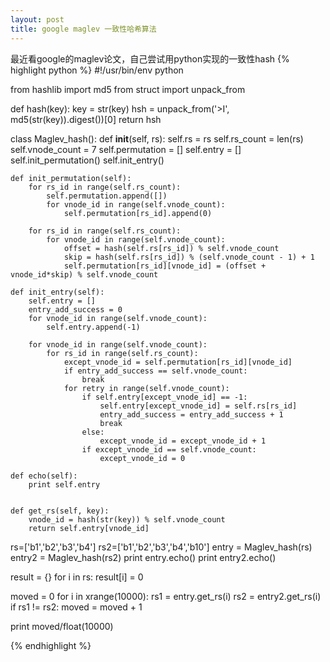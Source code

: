 ```yaml
---
layout: post
title: google maglev 一致性哈希算法
---
```


最近看google的maglev论文，自己尝试用python实现的一致性hash
{% highlight python %}
#!/usr/bin/env python


from hashlib import md5
from struct import unpack_from

def hash(key):
    key = str(key)
    hsh = unpack_from('>I', md5(str(key)).digest())[0]
    return hsh


class Maglev_hash():
    def __init__(self, rs):
        self.rs = rs
        self.rs_count = len(rs)
        self.vnode_count = 7
        self.permutation = []
        self.entry = []
        self.init_permutation()
        self.init_entry()

    def init_permutation(self):
        for rs_id in range(self.rs_count):
            self.permutation.append([])
            for vnode_id in range(self.vnode_count):
                self.permutation[rs_id].append(0)

        for rs_id in range(self.rs_count):
            for vnode_id in range(self.vnode_count):
                offset = hash(self.rs[rs_id]) % self.vnode_count
                skip = hash(self.rs[rs_id]) % (self.vnode_count - 1) + 1
                self.permutation[rs_id][vnode_id] = (offset + vnode_id*skip) % self.vnode_count
           
    def init_entry(self):
        self.entry = []
        entry_add_success = 0
        for vnode_id in range(self.vnode_count):
            self.entry.append(-1)

        for vnode_id in range(self.vnode_count):
            for rs_id in range(self.rs_count):
                except_vnode_id = self.permutation[rs_id][vnode_id]
                if entry_add_success == self.vnode_count:
                    break
                for retry in range(self.vnode_count):
                    if self.entry[except_vnode_id] == -1:
                        self.entry[except_vnode_id] = self.rs[rs_id]
                        entry_add_success = entry_add_success + 1
                        break
                    else:
                        except_vnode_id = except_vnode_id + 1
                    if except_vnode_id == self.vnode_count:
                        except_vnode_id = 0
  
    def echo(self):
        print self.entry


    def get_rs(self, key):
        vnode_id = hash(str(key)) % self.vnode_count
        return self.entry[vnode_id]


rs=['b1','b2','b3','b4']
rs2=['b1','b2','b3','b4','b10']
entry = Maglev_hash(rs) 
entry2 = Maglev_hash(rs2) 
print entry.echo()
print entry2.echo()

result = {}
for i in rs:
    result[i] = 0

moved = 0
for i in xrange(10000):
    rs1 = entry.get_rs(i)
    rs2 = entry2.get_rs(i)
    if rs1 != rs2:
        moved = moved + 1

print moved/float(10000)
    

{% endhighlight %}

